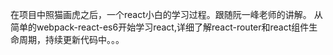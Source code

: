 在项目中照猫画虎之后，一个react小白的学习过程。跟随阮一峰老师的讲解。
从简单的webpack-react-es6开始学习react,详细了解react-router和react组件生命周期，持续更新代码中。。。

